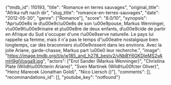 {"tmdb_id": 110193, "title": "Romance en terres sauvages", "original_title": "Afrika ruft nach dir", "slug_title": "romance-en-terres-sauvages", "date": "2012-05-30", "genre": ["Romance"], "score": "8.0/10", "synopsis": "Apr\u00e8s le d\u00e9c\u00e8s de son \u00e9pouse, Markus Wenninger, v\u00e9t\u00e9rinaire et p\u00e8re de deux enfants, d\u00e9cide de partir en Afrique du Sud s'occuper d'une r\u00e9serve naturelle. Le pays lui rappelle sa femme, mais il n'a pas le temps d'\u00eatre nostalgique bien longtemps, car des braconniers s\u00e9vissent dans les environs. Avec la jolie Ariane, garde-chasse, Markus part \u00e0 leur recherche.", "image": "https://image.tmdb.org/t/p/w185_and_h278_bestv2/yNbBY6GKDIeMS2vAmH9gIVosga9.jpg", "actors": ["Erol Sander (Markus Wenninger)", "Christina Plate (Wildh\u00fcterin Ariane)", "Sven Martinek (Wildh\u00fcter Oliver)", "Heinz Marecek (Jonathan Gold)", "Nico Liersch ()"], "comments": [], "recommandations_id": [], "youtube_key": "notfound"}